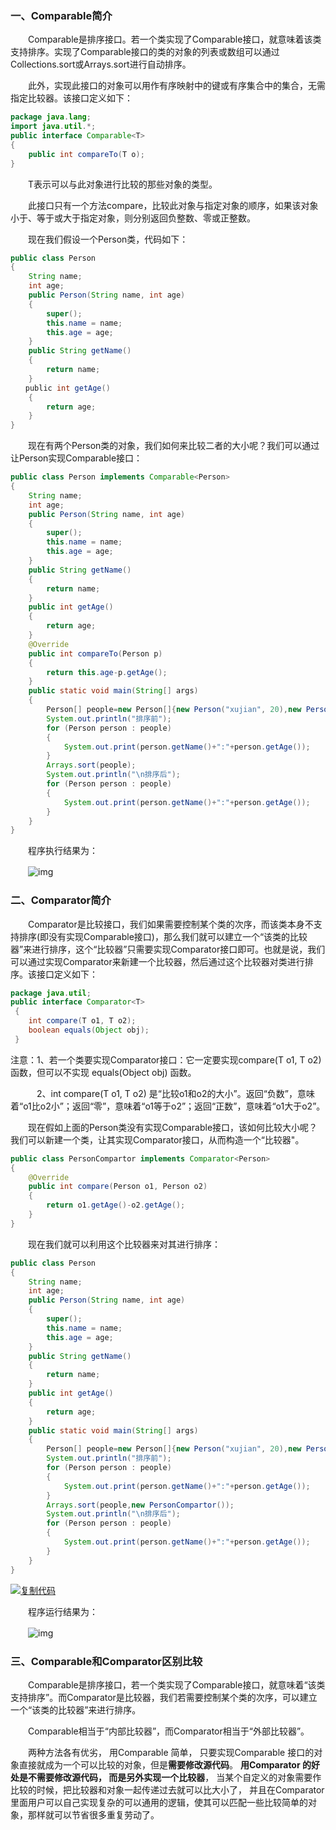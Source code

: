 ### 一、Comparable简介

　　Comparable是排序接口。若一个类实现了Comparable接口，就意味着该类支持排序。实现了Comparable接口的类的对象的列表或数组可以通过Collections.sort或Arrays.sort进行自动排序。

　　此外，实现此接口的对象可以用作有序映射中的键或有序集合中的集合，无需指定比较器。该接口定义如下：

```java
package java.lang;
import java.util.*;
public interface Comparable<T> 
{
    public int compareTo(T o);
}
```

　　T表示可以与此对象进行比较的那些对象的类型。

　　此接口只有一个方法compare，比较此对象与指定对象的顺序，如果该对象小于、等于或大于指定对象，则分别返回负整数、零或正整数。

　　现在我们假设一个Person类，代码如下：

```java
public class Person
{
    String name;
    int age;
    public Person(String name, int age)
    {
        super();
        this.name = name;
        this.age = age;
    }
    public String getName()
    {
        return name;
    }
　　public int getAge()
    {
        return age;
    }
}
```



　　现在有两个Person类的对象，我们如何来比较二者的大小呢？我们可以通过让Person实现Comparable接口：

```java
public class Person implements Comparable<Person>
{
    String name;
    int age;
    public Person(String name, int age)
    {
        super();
        this.name = name;
        this.age = age;
    }
    public String getName()
    {
        return name;
    }
    public int getAge()
    {
        return age;
    }
    @Override
    public int compareTo(Person p)
    {
        return this.age-p.getAge();
    }
    public static void main(String[] args)
    {
        Person[] people=new Person[]{new Person("xujian", 20),new Person("xiewei", 10)};
        System.out.println("排序前");
        for (Person person : people)
        {
            System.out.print(person.getName()+":"+person.getAge());
        }
        Arrays.sort(people);
        System.out.println("\n排序后");
        for (Person person : people)
        {
            System.out.print(person.getName()+":"+person.getAge());
        }
    }
}
```



　　程序执行结果为：

　　![img](https://images2015.cnblogs.com/blog/713721/201602/713721-20160224201201615-467947875.png)

### 二、Comparator简介

　　Comparator是比较接口，我们如果需要控制某个类的次序，而该类本身不支持排序(即没有实现Comparable接口)，那么我们就可以建立一个“该类的比较器”来进行排序，这个“比较器”只需要实现Comparator接口即可。也就是说，我们可以通过实现Comparator来新建一个比较器，然后通过这个比较器对类进行排序。该接口定义如下：

```java
package java.util;
public interface Comparator<T>
 {
    int compare(T o1, T o2);
    boolean equals(Object obj);
 }
```

注意：1、若一个类要实现Comparator接口：它一定要实现compare(T o1, T o2) 函数，但可以不实现 equals(Object obj) 函数。

　　　2、int compare(T o1, T o2) 是“比较o1和o2的大小”。返回“负数”，意味着“o1比o2小”；返回“零”，意味着“o1等于o2”；返回“正数”，意味着“o1大于o2”。

　　现在假如上面的Person类没有实现Comparable接口，该如何比较大小呢？我们可以新建一个类，让其实现Comparator接口，从而构造一个“比较器"。

```java
public class PersonCompartor implements Comparator<Person>
{
    @Override
    public int compare(Person o1, Person o2)
    {
        return o1.getAge()-o2.getAge();
    }
}
```

　　现在我们就可以利用这个比较器来对其进行排序：

```java
public class Person
{
    String name;
    int age;
    public Person(String name, int age)
    {
        super();
        this.name = name;
        this.age = age;
    }
    public String getName()
    {
        return name;
    }
    public int getAge()
    {
        return age;
    }
    public static void main(String[] args)
    {
        Person[] people=new Person[]{new Person("xujian", 20),new Person("xiewei", 10)};
        System.out.println("排序前");
        for (Person person : people)
        {
            System.out.print(person.getName()+":"+person.getAge());
        }
        Arrays.sort(people,new PersonCompartor());
        System.out.println("\n排序后");
        for (Person person : people)
        {
            System.out.print(person.getName()+":"+person.getAge());
        }
    }
}
```

[![复制代码](https://common.cnblogs.com/images/copycode.gif)](javascript:void(0);)

　　程序运行结果为：

　　![img](https://images2015.cnblogs.com/blog/713721/201602/713721-20160224203110849-1260781867.png)

### 三、Comparable和Comparator区别比较

　　Comparable是排序接口，若一个类实现了Comparable接口，就意味着“该类支持排序”。而Comparator是比较器，我们若需要控制某个类的次序，可以建立一个“该类的比较器”来进行排序。

　　Comparable相当于“内部比较器”，而Comparator相当于“外部比较器”。

　　两种方法各有优劣， 用Comparable 简单， 只要实现Comparable 接口的对象直接就成为一个可以比较的对象，但是**需要修改源代码**。 **用Comparator 的好处是不需要修改源代码， 而是另外实现一个比较器**， 当某个自定义的对象需要作比较的时候，把比较器和对象一起传递过去就可以比大小了， 并且在Comparator 里面用户可以自己实现复杂的可以通用的逻辑，使其可以匹配一些比较简单的对象，那样就可以节省很多重复劳动了。